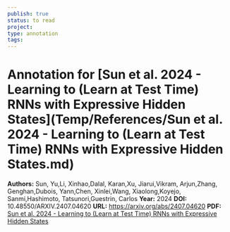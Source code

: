 ```yaml
---
publish: true
status: to read
project:
type: annotation
tags:
---
```

# Annotation for [Sun et al. 2024 - Learning to (Learn at Test Time) RNNs with Expressive Hidden States](Temp/References/Sun et al. 2024 - Learning to (Learn at Test Time) RNNs with Expressive Hidden States.md)

**Authors:** Sun, Yu,Li, Xinhao,Dalal, Karan,Xu, Jiarui,Vikram, Arjun,Zhang, Genghan,Dubois, Yann,Chen, Xinlei,Wang, Xiaolong,Koyejo, Sanmi,Hashimoto, Tatsunori,Guestrin, Carlos
**Year:** 2024
**DOI:** 10.48550/ARXIV.2407.04620
**URL:** https://arxiv.org/abs/2407.04620
**PDF:** [Sun et al. 2024 - Learning to (Learn at Test Time) RNNs with Expressive Hidden States](Papers/PDFs/Sun%20et%20al.%202024%20-%20Learning%20to%20(Learn%20at%20Test%20Time)%20RNNs%20with%20Expressive%20Hidden%20States.pdf)
